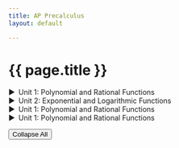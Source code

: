 ```yaml
---
title: AP Precalculus
layout: default

---
```


# {{ page.title }}

<style>
details summary {
    cursor: pointer;
    list-style: none;
    position: relative;
    padding-left: 20px; /* Add space for the custom arrow */
}

details summary::before {
    content: "▶";  /* Closed state arrow */
    position: absolute;
    left: 0;
}

details[open] summary::before {
    content: "▼";  /* Open state arrow */
}
  
details > div {
    margin-left: 20px; /* Indent the contents of the dropdown */
}
</style>

<details>
  <summary>Unit 1: Polynomial and Rational Functions</summary>
  <div>
    <a href="/units1/unit1.md">1.1: Bingus</a><br>
    <a href="/units1/unit1.md">1.2: Bingus2</a><br>
  </div>
</details>

<details>
  <summary>Unit 2: Exponential and Logarithmic Functions</summary>
  <div>
    <a href="/units1/unit1.md">1.1: Bingus</a><br>
    <a href="/units1/unit1.md">1.2: Bingus2</a><br>
  </div>
</details>

<details>
  <summary>Unit 1: Polynomial and Rational Functions</summary>
  <div>
    <a href="/units1/unit1.md">1.1: Bingus</a><br>
    <a href="/units1/unit1.md">1.2: Bingus2</a><br>
  </div>
</details>

<details>
  <summary>Unit 1: Polynomial and Rational Functions</summary>
  <div>
    <a href="/units1/unit1.md">1.1: Bingus</a><br>
    <a href="/units1/unit1.md">1.2: Bingus2</a><br>
  </div>
</details>

<!-- Add the Collapse All button -->
<button onclick="collapseAll()">Collapse All</button>

<!-- Add JavaScript for collapsing all dropdowns -->
<script>
function collapseAll() {
  const details = document.querySelectorAll("details");
  details.forEach((detail) => {
    detail.removeAttribute("open");
  });
}
</script>

<!--
https://precalculus.flippedmath.com/ap-precalc.html
https://mathspace.co/textbooks/syllabuses/Syllabus-1171/topics/Topic-22118/
https://precalculus.flippedmath.com/unit-1a-review.html


-->












